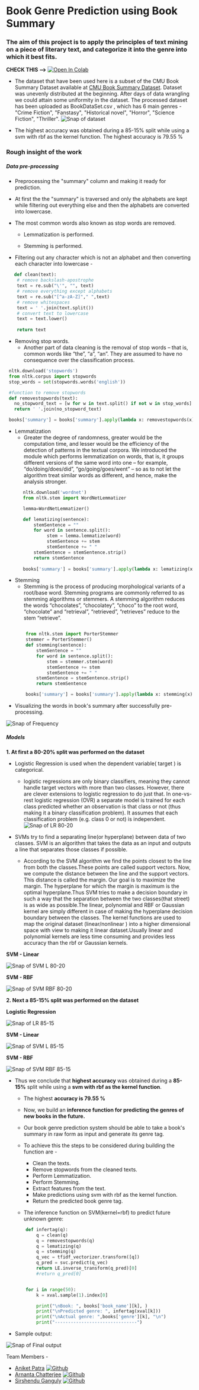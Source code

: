 # Book Genre Prediction using Book Summary
### The aim of this project is to apply the principles of text mining on a piece of literary text, and categorize it into the genre into which it best fits.

**CHECK THIS -->** [![Open In Colab](https://colab.research.google.com/assets/colab-badge.svg)](https://colab.research.google.com/github/Sirsho1997/Book-Genre-Prediction-using-Book-Summary/blob/master/BookGenrePrediction.ipynb)





- The dataset that have been used here is a subset of the CMU Book Summary Dataset available at [CMU Book Summary Dataset](http://www.cs.cmu.edu/~dbamman/booksummaries.html "CMU Book Summary Dataset"). Dataset was unevenly distributed at the beginning. After days of data wrangling we could attain some uniformity in the dataset. The processed dataset has been uploaded as BookDataSet.csv , which has 6 main genres - "Crime Fiction", "Fanstasy", "Historical novel", "Horror", "Science Fiction", "Thriller". 
 ![Snap of dataset](https://github.com/Sirsho1997/Book-Genre-Prediction-using-Book-Summary/blob/master/data_readme/dataset_snap.png)
 
 - The highest accuracy was obtained during a 85-15% split while using a svm with rbf as the kernel function. The highest accuracy is 79.55 %
 
 ### Rough insight of the work
 
 ##### Data pre-processing

- Preprocessing the "summary" column and making it ready for prediction.

- At first the the "summary" is traversed and only the alphabets are kept while filtering out everything else and then the alphabets are converted into lowercase.

- The most common words also known as stop words are removed.

  - Lemmatization is performed.

  - Stemming is performed.

- Filtering out any character which is not an alphabet and then converting each character into lowercase - 
```python
   def clean(text):
    # remove backslash-apostrophe 
    text = re.sub("\'", "", text) 
    # remove everything except alphabets 
    text = re.sub("[^a-zA-Z]"," ",text) 
    # remove whitespaces 
    text = ' '.join(text.split()) 
    # convert text to lowercase 
    text = text.lower() 
    
    return text
```

- Removing stop words.
  - Another part of data cleaning is the removal of stop words – that is, common words like “the”, “a”, “an”. They are assumed to have no consequence over the classification process.
 ```python
  nltk.download('stopwords')
  from nltk.corpus import stopwords
  stop_words = set(stopwords.words('english'))

  #function to remove stopwords
  def removestopwords(text):
    no_stopword_text = [w for w in text.split() if not w in stop_words]
    return ' '.join(no_stopword_text)

  books['summary'] = books['summary'].apply(lambda x: removestopwords(x))
 ```
- Lemmatization
   - Greater the degree of randomness, greater would be the computation time, and lesser would be the        efficiency of the detection of patterns in the textual corpora. We introduced the module which          performs lemmatization on words, that is, it groups different versions of the same word into one –      for example, “do/doing/does/did”, “go/going/goes/went” – so as to not let the algorithm treat          similar words as different, and hence, make the analysis stronger.
   ```python
      nltk.download('wordnet')
      from nltk.stem import WordNetLemmatizer

      lemma=WordNetLemmatizer()

      def lematizing(sentence):
          stemSentence = ""
          for word in sentence.split():
               stem = lemma.lemmatize(word)
               stemSentence += stem
               stemSentence += " "
          stemSentence = stemSentence.strip()
          return stemSentence
          
      books['summary'] = books['summary'].apply(lambda x: lematizing(x))
   ```
 -  Stemming
    - Stemming is the process of producing morphological variants of a root/base word. Stemming programs are commonly referred to as stemming algorithms or stemmers. A stemming algorithm reduces the words “chocolates”, “chocolatey”, “choco” to the root word, “chocolate” and “retrieval”, “retrieved”, “retrieves” reduce to the stem “retrieve”. 
    ```python
    
		from nltk.stem import PorterStemmer
		stemmer = PorterStemmer()
		def stemming(sentence):
    		stemSentence = ""
    		for word in sentence.split():
        		stem = stemmer.stem(word)
        		stemSentence += stem
        		stemSentence += " "
    		stemSentence = stemSentence.strip()
    		return stemSentence

		books['summary'] = books['summary'].apply(lambda x: stemming(x))
    ```
 - Visualizing the words in book's summary after successfully pre-processing.

![Snap of Frequency](https://github.com/Sirsho1997/Book-Genre-Prediction-using-Book-Summary/blob/master/data_readme/word_freq.png)

##### Models
**1. At first a 80-20% split was performed on the dataset**
  - Logistic Regression is used when the dependent variable( target ) is categorical.

    - logistic regressions are only binary classifiers, meaning they cannot handle target vectors with more than two classes. However, there are clever extensions to logistic regression to do just that. In one-vs-rest logistic regression (OVR) a separate model is trained for each class predicted whether an observation is that class or not (thus making it a binary classification problem). It assumes that each classification problem (e.g. class 0 or not) is independent.
    ![Snap of LR 80-20](https://github.com/Sirsho1997/Book-Genre-Prediction-using-Book-Summary/blob/master/data_readme/LR80_20.png)
   - SVMs try to find a separating line(or hyperplane) between data of two classes. SVM is an algorithm that takes the data as an input and outputs a line that separates those classes if possible.

     - According to the SVM algorithm we find the points closest to the line from both the classes.These points are called support vectors. Now, we compute the distance between the line and the support vectors. This distance is called the margin. Our goal is to maximize the margin. The hyperplane for which the margin is maximum is the optimal hyperplane.Thus SVM tries to make a decision boundary in such a way that the separation between the two classes(that street) is as wide as possible.The linear, polynomial and RBF or Gaussian kernel are simply different in case of making the hyperplane decision boundary between the classes. The kernel functions are used to map the original dataset (linear/nonlinear ) into a higher dimensional space with view to making it linear dataset.Usually linear and polynomial kernels are less time consuming and provides less accuracy than the rbf or Gaussian kernels.

**SVM - Linear**

![Snap of SVM L 80-20](https://github.com/Sirsho1997/Book-Genre-Prediction-using-Book-Summary/blob/master/data_readme/svm80_20.png)

**SVM - RBF**

![Snap of SVM RBF 80-20](https://github.com/Sirsho1997/Book-Genre-Prediction-using-Book-Summary/blob/master/data_readme/svm80_20.png)

**2. Next a 85-15% split was performed on the dataset**

**Logistic Regression**

![Snap of LR 85-15](https://github.com/Sirsho1997/Book-Genre-Prediction-using-Book-Summary/blob/master/data_readme/LR85_15.png)

**SVM - Linear**

![Snap of SVM L 85-15](https://github.com/Sirsho1997/Book-Genre-Prediction-using-Book-Summary/blob/master/data_readme/svm85_15.png)

**SVM - RBF**

![Snap of SVM RBF 85-15](https://github.com/Sirsho1997/Book-Genre-Prediction-using-Book-Summary/blob/master/data_readme/svm85_15.png)

- Thus we conclude that **highest accuracy** was obtained during a **85-15%** split while using a **svm with rbf as the kernel function**.

	- The highest **accuracy is 79.55 %**

	- Now, we build an **inference function for predicting the genres of new books in the future.**

	- Our book genre prediction system should be able to take a book's summary in raw form as input and generate its genre tag.

	- To achieve this the steps to be considered during building the function are -

		- Clean the texts.
		- Remove stopwords from the cleaned texts.
		- Perform Lemmatization.
		- Perform Stemming.
		- Extract features from the text.
		- Make predictions using svm with rbf as the kernel function.
		- Return the predicted book genre tag.
    - The inference function on SVM(kernel=rbf) to predict future unknown genre: 
    ```python
    	def infertag(q):
    		q = clean(q)
    		q = removestopwords(q)
    		q = lematizing(q)
    		q = stemming(q)
    		q_vec = tfidf_vectorizer.transform([q])
    		q_pred = svc.predict(q_vec)
    		return LE.inverse_transform(q_pred)[0]
    		#return q_pred[0]


		for i in range(50): 
  			k = xval.sample(1).index[0] 
  
  			print("\nBook: ", books['book_name'][k], )
  			print("\nPredicted genre: ", infertag(xval[k]))
  			print("\nActual genre: ",books['genre'][k], "\n")
 			print("-------------------------------")
    ```
    
 - Sample output:
 
 ![Snap of Final output](https://github.com/Sirsho1997/Book-Genre-Prediction-using-Book-Summary/blob/master/data_readme/sample_op.png)
   
Team Members - 
- [Aniket Patra](https://www.linkedin.com/in/aniket-patra/)  [![Github](https://github.com/Sirsho1997/Book-Genre-Prediction-using-Book-Summary/blob/master/data_readme/github.png)](https://github.com/aniket-patra)
- [Arnanta Chatterjee](https://www.linkedin.com/in/arnanta-chatterjee-a60684179/)  [![Github](https://github.com/Sirsho1997/Book-Genre-Prediction-using-Book-Summary/blob/master/data_readme/github.png)](https://github.com/arnanta)
- [Sirshendu Ganguly](https://www.linkedin.com/in/sirshendu-ganguly/)  [![Github](https://github.com/Sirsho1997/Book-Genre-Prediction-using-Book-Summary/blob/master/data_readme/github.png)](https://github.com/Sirsho1997)


